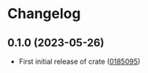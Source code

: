 # Changelog

## 0.1.0 (2023-05-26)

* First initial release of crate ([0185095](https://github.com/acmuta-research/whatwg-datetime-rs/commit/0185095a865d78009158e7ba285037462665eba1))
